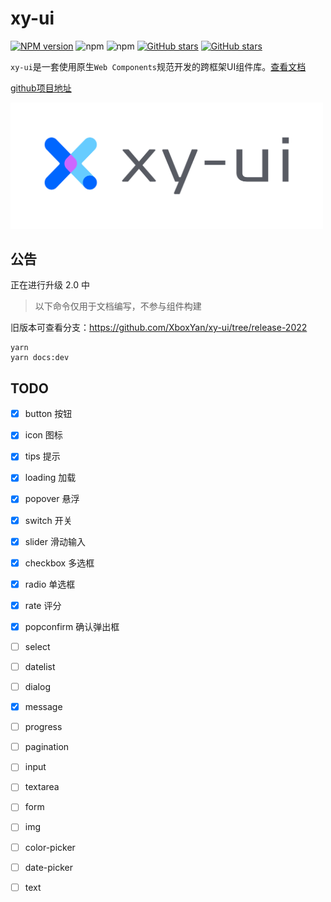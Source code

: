 # xy-ui

[![NPM version](https://img.shields.io/npm/v/xy-ui.svg?color=red)](https://www.npmjs.com/package/xy-ui)
![npm](https://img.shields.io/npm/dw/xy-ui)
![npm](https://img.shields.io/npm/dt/xy-ui)
[![GitHub stars](https://img.shields.io/github/stars/XboxYan/xy-ui.svg?color=#42b983)](https://github.com/XboxYan/xy-ui/stargazers)
[![GitHub stars](https://img.shields.io/github/forks/XboxYan/xy-ui.svg)](https://github.com/XboxYan/xy-ui/network/members)

`xy-ui`是一套使用原生`Web Components`规范开发的跨框架UI组件库。[查看文档](https://xy-ui.codelabo.cn/docs)

[github项目地址](https://github.com/XboxYan/xy-ui)

<img width="500" alt="logo" src="./img/logo.svg">

## 公告

正在进行升级 2.0 中

> 以下命令仅用于文档编写，不参与组件构建

旧版本可查看分支：https://github.com/XboxYan/xy-ui/tree/release-2022

```
yarn
yarn docs:dev
```

## TODO
- [x] button 按钮
- [x] icon 图标
- [x] tips 提示
- [x] loading 加载
- [x] popover 悬浮
- [x] switch 开关
- [x] slider 滑动输入
- [x] checkbox 多选框
- [x] radio 单选框
- [x] rate 评分
- [x] popconfirm 确认弹出框
- [ ] select
- [ ] datelist
- [ ] dialog
- [x] message
- [ ] progress
- [ ] pagination
- [ ] input
- [ ] textarea
- [ ] form
- [ ] img
- [ ] color-picker
- [ ] date-picker
- [ ] text



